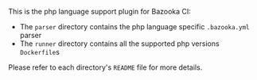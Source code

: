 This is the php language support plugin for Bazooka CI:

* The `parser` directory contains the php language specific `.bazooka.yml` parser
* The `runner` directory contains all the supported php versions `Dockerfile`s

Please refer to each directory's `README` file for more details.

